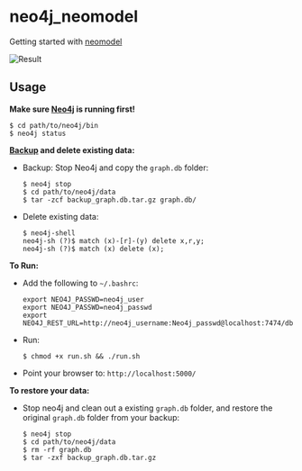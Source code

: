 # neo4j_neomodel
Getting started with [neomodel](https://github.com/robinedwards/neomodel)

![Result](https://github.com/thobalose/neo4j_neomodel/blob/master/neo4j_neomodel.png "Resulting Graph")

## Usage

**Make sure [Neo4j](http://neo4j.com/download/other-releases/) is running first!**

```
$ cd path/to/neo4j/bin
$ neo4j status
```

**[Backup](http://stackoverflow.com/questions/25567744/backup-neo4j-community-edition-offline-in-unix-mac-or-linux?answertab=active#tab-top) and delete existing data:**

* Backup: Stop Neo4j and copy the `graph.db` folder:
  ```
  $ neo4j stop
  $ cd path/to/neo4j/data
  $ tar -zcf backup_graph.db.tar.gz graph.db/
  ```

* Delete existing data:
  ```
  $ neo4j-shell
  neo4j-sh (?)$ match (x)-[r]-(y) delete x,r,y;
  neo4j-sh (?)$ match (x) delete (x);
  ```

**To Run:**
  * Add the following to `~/.bashrc`:

    ```
    export NEO4J_PASSWD=neo4j_user
    export NEO4J_PASSWD=neo4j_passwd
    export NEO4J_REST_URL=http://neo4j_username:Neo4j_passwd@localhost:7474/db/data/
    ```

  * Run: 

    ```
    $ chmod +x run.sh && ./run.sh
    ```

  * Point your browser to: `http://localhost:5000/`

**To restore your data:** 

* Stop neo4j and clean out a existing `graph.db` folder, and restore the original `graph.db` folder from your backup:

  ```
  $ neo4j stop
  $ cd path/to/neo4j/data
  $ rm -rf graph.db
  $ tar -zxf backup_graph.db.tar.gz
  ```


